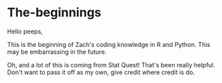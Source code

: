 # The-beginnings

Hello peeps,

This is the beginning of Zach's coding knowledge in R and Python.
This may be embarrassing in the future.

Oh, and a lot of this is coming from Stat Quest! That's been really helpful. Don't want to pass it off as my own, give credit where credit is do.
